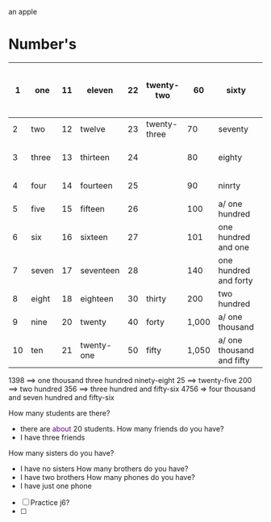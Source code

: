 an apple

# Number's

| 1   | one   | 11  | eleven     | 22  | twenty-two   | 60    | sixty                     | 1,250     | a/ one thousand two hundred and fifty |
| --- | ----- | --- | ---------- | --- | ------------ | ----- | ------------------------- | --------- | ------------------------------------- |
| 2   | two   | 12  | twelve     | 23  | twenty-three | 70    | seventy                   | 2,000     | tow thousand                          |
| 3   | three | 13  | thirteen   | 24  |              | 80    | eighty                    | 100,000   | a/ on hundred thousand                |
| 4   | four  | 14  | fourteen   | 25  |              | 90    | ninrty                    | 1,000,000 | a/ one milion                         |
| 5   | five  | 15  | fifteen    | 26  |              | 100   | a/ one hundred            | 2,000,00  | two milion                            |
| 6   | six   | 16  | sixteen    | 27  |              | 101   | one hundred and one       |           |                                       |
| 7   | seven | 17  | seventeen  | 28  |              | 140   | one hundred and forty     |           |                                       |
| 8   | eight | 18  | eighteen   | 30  | thirty       | 200   | two hundred               |           |                                       |
| 9   | nine  | 20  | twenty     | 40  | forty        | 1,000 | a/ one thousand           |           |                                       |
| 10  | ten   | 21  | twenty-one | 50  | fifty        | 1,050 | a/ one thousand and fifty |           |                                       |
1398 ==> one thousand three hundred ninety-eight
25     ==> twenty-five
200  ==> two hundred
356  ==> three hundred and fifty-six
4756 => four thousand and seven hundred and fifty-six


How many students are there?
- there are <span style="color:rgb(101, 0, 138)">about</span> 20 students.
How many friends do you have?
- I have three friends

How many sisters do you have?
- I have no sisters 
How many brothers do you have?
- I have two brothers
How many phones do you have?
- I have just one phone

- [ ] Practice j6?
- [ ] 
